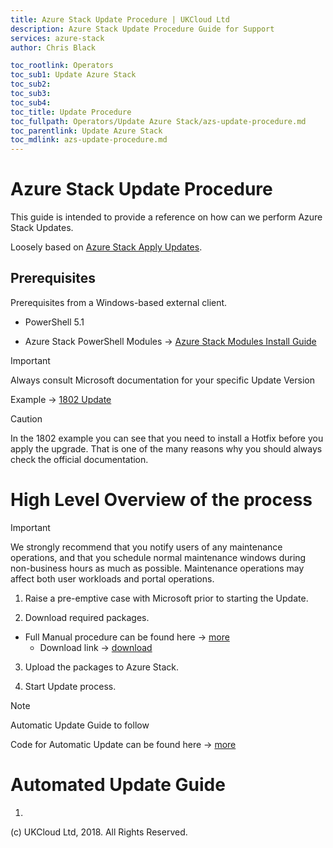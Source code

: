 ```yaml
---
title: Azure Stack Update Procedure | UKCloud Ltd
description: Azure Stack Update Procedure Guide for Support
services: azure-stack
author: Chris Black

toc_rootlink: Operators
toc_sub1: Update Azure Stack
toc_sub2:
toc_sub3:
toc_sub4:
toc_title: Update Procedure
toc_fullpath: Operators/Update Azure Stack/azs-update-procedure.md
toc_parentlink: Update Azure Stack 
toc_mdlink: azs-update-procedure.md
---
```

# Azure Stack Update Procedure

This guide is intended to provide a reference on how can we perform Azure Stack Updates.

Loosely based on [Azure Stack Apply Updates](https://docs.microsoft.com/en-us/azure/azure-stack/azure-stack-apply-updates).

## Prerequisites

Prerequisites from a Windows-based external client.

* PowerShell 5.1

* Azure Stack PowerShell Modules -> [Azure Stack Modules Install Guide](https://github.com/UKCloud/AzureStack/blob/master/docs/Tenants/PowerShell/ConfigurePowerShellEnvironment.md)

> [!IMPORTANT]
> Always consult Microsoft documentation for your specific Update Version
>
> Example -> [1802 Update](https://docs.microsoft.com/en-us/azure/azure-stack/azure-stack-update-1802)

> [!CAUTION]
> In the 1802 example you can see that you need to install a Hotfix before you apply the upgrade. That is one of the many reasons why you should always check the official documentation.

# High Level Overview of the process

> [!IMPORTANT]
>
>
> We strongly recommend that you notify users of any maintenance operations, and that you schedule normal maintenance windows during non-business hours as much as possible. Maintenance operations may affect both user workloads and portal operations.

1. Raise a pre-emptive case with Microsoft prior to starting the Update.

2. Download required packages.
* Full Manual procedure can be found here -> [more](https://docs.microsoft.com/en-us/azure/azure-stack/azure-stack-apply-updates#import-and-install-updates)
  * Download link -> [download](https://aka.ms/azurestackupdatedownload)

3. Upload the packages to Azure Stack.

4. Start Update process.

> [!NOTE]
> Automatic Update Guide to follow
>
> Code for Automatic Update can be found here -> [more](https://github.com/UKCloud/AZS_dev_black/tree/master/docs/code/powershell/Update)

# Automated Update Guide

1. 

(c) UKCloud Ltd, 2018. All Rights Reserved.